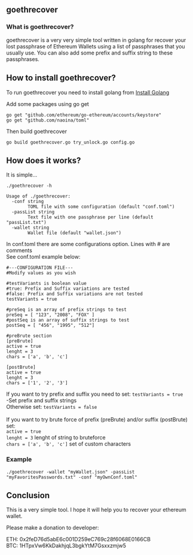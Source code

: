## goethrecover
### What is goethrecover?
goethrecover is a very very simple tool written in golang for recover your lost passphrase of Ethereum Wallets using a list of passphrases that you usually use. You can also add some prefix and suffix string to these passphrases.

## How to install goethrecover?
To run goethrecover you need to install golang from [Install Golang](https://golang.org/doc/install)

Add some packages using go get
```
go get "github.com/ethereum/go-ethereum/accounts/keystore"
go get "github.com/naoina/toml"
```

Then build goethrecover
```
go build goethrecover.go try_unlock.go config.go
```

## How does it works?
It is simple...
```
./goethrecover -h

Usage of ./goethrecover:
  -conf string
    	TOML file with some configuration (default "conf.toml")
  -passList string
    	Text file with one passphrase per line (default "passList.txt")
  -wallet string
    	Wallet file (default "wallet.json")
```

In conf.toml there are some configurations option. Lines with # are comments<br />
See conf.toml example below:
```
#---CONFIGURATION FILE---
#Modify values as you wish

#testVariants is boolean value
#true: Prefix and Suffix variations are tested
#false: Prefix and Suffix variations are not tested
testVariants = true

#preSeq is an array of prefix strings to test
preSeq = [ "123", "2008", "FOX" ]
#postSeq is an array of suffix strings to test
postSeq = [ "456", "1995", "512"]

#preBrute section
[preBrute]
active = true
lenght = 3
chars = ['a', 'b', 'c']

[postBrute]
active = true
lenght = 3
chars = ['1', '2', '3']
```
If you want to try prefix and suffix you need to set: `testVariants = true`<br />
-Set prefix and suffix strings<br />
Otherwise set: `testVariants = false`<br /><br />
If you want to try brute force of prefix (preBrute) and/or suffix (postBrute) set:<br />
`active = true`<br />
`lenght = 3` lenght of string to bruteforce<br />
`chars = ['a', 'b', 'c']` set of custom characters<br />

### Example
```
./goethrecover -wallet "myWallet.json" -passList "myFavoritesPasswords.txt" -conf "myOwnConf.toml"
```

## Conclusion
This is a very simple tool. I hope it will help you to recover your ethereum wallet.

Please make a donation to developer:

ETH: 0x2feD76d5abE6c001D259eC769c28f6068E0166CB<br />
BTC: 1HTpxVw6KkDakhjqL3bgkYtM7Gsxxzmjw5
